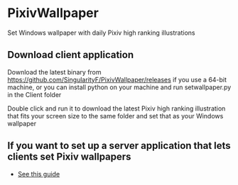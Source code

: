 # PixivWallpaper
Set Windows wallpaper with daily Pixiv high ranking illustrations

## Download client application

Download the latest binary from https://github.com/SingularityF/PixivWallpaper/releases if you use a 64-bit machine, or you can install python on your machine and run setwallpaper.py in the Client folder

Double click and run it to download the latest Pixiv high ranking illustration that fits your screen size to the same folder and set that as your Windows wallpaper

## If you want to set up a server application that lets clients set Pixiv wallpapers

- [See this guide](https://github.com/SingularityF/PixivWallpaper/blob/master/Server/README.md)
